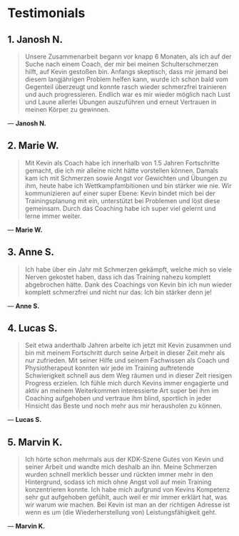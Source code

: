 # Testimonials

## 1. Janosh N.

> Unsere Zusammenarbeit begann vor knapp 6 Monaten, als ich auf der Suche nach einem Coach, der mir bei meinen Schulterschmerzen hilft, auf Kevin gestoßen bin. Anfangs skeptisch, dass mir jemand bei diesem langjährigen Problem helfen kann, wurde ich schon bald vom Gegenteil überzeugt und konnte rasch wieder schmerzfrei trainieren und auch progressieren. Endlich war es mir wieder möglich nach Lust und Laune allerlei Übungen auszuführen und erneut Vertrauen in meinen Körper zu gewinnen.

— **Janosh N.**


## 2. Marie W.

> Mit Kevin als Coach habe ich innerhalb von 1.5 Jahren Fortschritte gemacht, die ich mir alleine nicht hätte vorstellen können. Damals kam ich mit Schmerzen sowie Angst vor Gewichten und Übungen zu ihm, heute habe ich Wettkampfambitionen und bin stärker wie nie. Wir kommunizieren auf einer super Ebene: Kevin bindet mich bei der Trainingsplanung mit ein, unterstützt bei Problemen und löst diese gemeinsam. Durch das Coaching habe ich super viel gelernt und lerne immer weiter.

— **Marie W.**


## 3. Anne S.

> Ich habe über ein Jahr mit Schmerzen gekämpft, welche mich so viele Nerven gekostet haben, dass ich das Training nahezu komplett abgebrochen hätte. Dank des Coachings von Kevin bin ich nun wieder komplett schmerzfrei und nicht nur das: Ich bin stärker denn je!

— **Anne S.**


## 4. Lucas S.

> Seit etwa anderthalb Jahren arbeite ich jetzt mit Kevin zusammen und bin mit meinem Fortschritt durch seine Arbeit in dieser Zeit mehr als nur zufrieden. Mit seiner Hilfe und seinem Fachwissen als Coach und Physiotherapeut konnten wir jede im Training auftretende Schwierigkeit schnell aus dem Weg räumen und in dieser Zeit riesigen Progress erzielen. Ich fühle mich durch Kevins immer engagierte und aktiv an meinem Weiterkommen interessierte Art super bei ihm im Coaching aufgehoben und vertraue ihm blind, sportlich in jeder Hinsicht das Beste und noch mehr aus mir herausholen zu können.

— **Lucas S.**


## 5. Marvin K.

> Ich hörte schon mehrmals aus der KDK-Szene Gutes von Kevin und seiner Arbeit und wandte mich deshalb an ihn. Meine Schmerzen wurden schnell merklich besser und rückten immer mehr in den Hintergrund, sodass ich mich ohne Angst voll auf mein Training konzentrieren konnte. Ich habe mich aufgrund von Kevins Kompetenz sehr gut aufgehoben gefühlt, auch weil er mir immer erklärt hat, was wir warum wie machen. Bei Kevin ist man an der richtigen Adresse ist wenn es um (die Wiederherstellung von) Leistungsfähigkeit geht.

— **Marvin K.**
